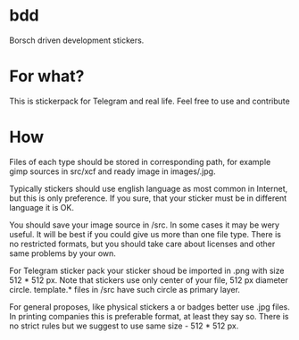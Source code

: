 # bdd
Borsch driven development stickers.

# For what?
This is stickerpack for Telegram and real life. Feel free to use and contribute 

# How
  Files of each type should be stored in corresponding path, for example gimp sources in src/xcf and ready image in images/.jpg.
  
  Typically stickers should use english language as most common in Internet, but this is only preference. If you sure, that your sticker must be in different language it is OK. 
  
  You should save your image source in /src. In some cases it may be wery useful. It will be best if you could give us more than one file type. There is no restricted formats, but you should take care about licenses and other same problems by your own. 
  
  For Telegram sticker pack your sticker shoud be imported in .png with size 512 * 512 px. Note that stickers use only center of your file, 512 px diameter circle. template.* files in /src have such circle as primary layer.
  
  For general proposes, like physical stickers a or badges better use .jpg files. In printing companies this is preferable format, at least they say so. There is no strict rules but we suggest to use same size - 512 * 512 px.
